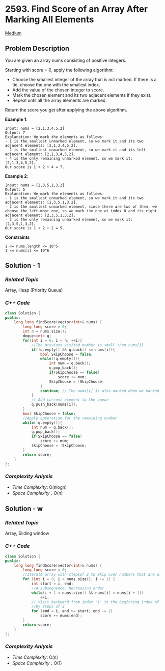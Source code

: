 # 2593. Find Score of an Array After Marking All Elements
[Medium](https://leetcode.com/problems/find-score-of-an-array-after-marking-all-elements/description/)

## Problem Description

You are given an array nums consisting of positive integers.

Starting with score = 0, apply the following algorithm:

  - Choose the smallest integer of the array that is not marked. If there is a tie, choose the one with the smallest index.
  - Add the value of the chosen integer to score.
  - Mark the chosen element and its two adjacent elements if they exist.
  - Repeat until all the array elements are marked.

Return the score you get after applying the above algorithm.

**Example 1**:
```
Input: nums = [2,1,3,4,5,2]
Output: 7
Explanation: We mark the elements as follows:
- 1 is the smallest unmarked element, so we mark it and its two adjacent elements: [2,1,3,4,5,2].
- 2 is the smallest unmarked element, so we mark it and its left adjacent element: [2,1,3,4,5,2].
- 4 is the only remaining unmarked element, so we mark it: [2,1,3,4,5,2].
Our score is 1 + 2 + 4 = 7.
```
**Example 2**:
```
Input: nums = [2,3,5,1,3,2]
Output: 5
Explanation: We mark the elements as follows:
- 1 is the smallest unmarked element, so we mark it and its two adjacent elements: [2,3,5,1,3,2].
- 2 is the smallest unmarked element, since there are two of them, we choose the left-most one, so we mark the one at index 0 and its right adjacent element: [2,3,5,1,3,2].
- 2 is the only remaining unmarked element, so we mark it: [2,3,5,1,3,2].
Our score is 1 + 2 + 2 = 5.
```

**Constraints**
```
1 <= nums.length <= 10^5
1 <= nums[i] <= 10^6
```

## Solution - 1

### _Related Topic_
   Array, Heap (Priority Queue)

### _C++ Code_
```cpp
class Solution {
public:
    long long findScore(vector<int>& nums) {
        long long score = 0;
        int n = nums.size();
        deque<int> q;
        for(int i = 0; i < n; ++i){
            //The previous visited number is small than nums[i].
            if(!q.empty() && q.back() <= nums[i]){
                bool SkipChoose = false;
                while(!q.empty()){
                    int num = q.back();
                    q.pop_back();
                    if(SkipChoose == false)
                        score += num;
                    SkipChoose = !SkipChoose;
                }
                continue; // The nums[i] is also marked when we marked its previous number (nums[i]). So, we don't put nums[i] into queue
            }
            // Add current element to the queue
            q.push_back(nums[i]);
        }
        bool SkipChoose = false;
        //Apply opreration for the remaining number
        while(!q.empty()){
            int num = q.back();
            q.pop_back();
            if(SkipChoose == false)
                score += num;
            SkipChoose = !SkipChoose;
        }
        return score;
    }
};
```

### _Complexity Anlysis_
- _Time Complexity_: O(nlogn)
- _Space Complexity_：O(n)


## Solution - w

### _Related Topic_
   Array, Sliding window

### _C++ Code_
```cpp
class Solution {
public:
    long long findScore(vector<int>& nums) {
        long long score = 0;
        //Iterate array with stepsof 2 to skip over numbers that are already marked
        for (int i = 0; i < nums.size(); i += 2) {
            int start = i, end;
            //A subsequence. Decreasing order
            while(i + 1 < nums.size() && nums[i] > nums[i + 1])
                ++i;
            // Visit backward from index 'i' to the beginning index of the subsequence.
            //by steps of 2
            for (end = i; end >= start; end -= 2)
                score += nums[end];
        }
        return score;
    }
};
```

### _Complexity Anlysis_
- _Time Complexity_: O(n)
- _Space Complexity_：O(1)
